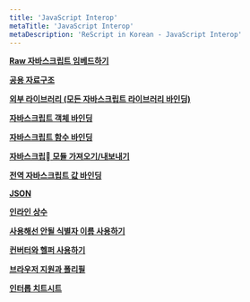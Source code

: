 ```yaml
---
title: 'JavaScript Interop'
metaTitle: 'JavaScript Interop'
metaDescription: 'ReScript in Korean - JavaScript Interop'
---
```


**[Raw 자바스크립트 임베드하기](/JavaScript-Interop/01-Embed-Raw-JavaScript)**

**[공용 자료구조](/JavaScript-Interop/02-Shared-Data-Types)**

**[외부 라이브러리 (모든 자바스크립트 라이브러리 바인딩)](/JavaScript-Interop/03-External-Bind-to-Any-JS-Library)**

**[자바스크립트 객체 바인딩](/JavaScript-Interop/04-Bind-to-JS-Object)**

**[자바스크립트 함수 바인딩](/JavaScript-Interop/05-Bind-to-JS-Function)**

**[자바스크립 모듈 가져오기/내보내기](/JavaScript-Interop/06-Import-from-Export-to-JS)**

**[전역 자바스크립트 값 바인딩](/JavaScript-Interop/07-Bind-to-Global-JS-Values)**

**[JSON](/JavaScript-Interop/08-JSON)**

**[인라인 상수](/JavaScript-Interop/09-Inlining-Constants)**

**[사용해선 안될 식별자 이름 사용하기](/JavaScript-Interop/10-Use-Illegal-Identifier-Names)**

**[컨버터와 헬퍼 사용하기](/JavaScript-Interop/11-Generate-Converters-Helpers)**

**[브라우저 지원과 폴리필](/JavaScript-Interop/12-Browser-Support-Polyfills)**

**[인터롭 치트시트](/JavaScript-Interop/13-Interop-Cheatsheet)**
